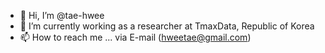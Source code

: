 - 👋 Hi, I’m @tae-hwee
- 🌱 I’m currently working as a researcher at TmaxData, Republic of Korea
- 📫 How to reach me ... via E-mail (hweetae@gmail.com)

<!---
tae-hwee/tae-hwee is a ✨ special ✨ repository because its `README.md` (this file) appears on your GitHub profile.
You can click the Preview link to take a look at your changes.
--->
